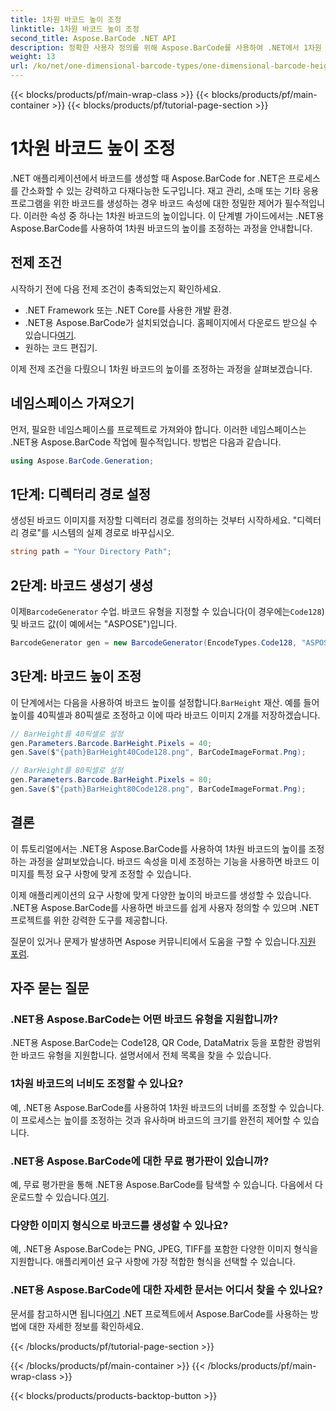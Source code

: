 ```yaml
---
title: 1차원 바코드 높이 조정
linktitle: 1차원 바코드 높이 조정
second_title: Aspose.BarCode .NET API
description: 정확한 사용자 정의를 위해 Aspose.BarCode를 사용하여 .NET에서 1차원 바코드 높이를 조정하는 방법을 알아보세요. 손쉽게 완벽한 바코드를 만들어보세요!
weight: 13
url: /ko/net/one-dimensional-barcode-types/one-dimensional-barcode-height-adjustment/
---
```


{{< blocks/products/pf/main-wrap-class >}}
{{< blocks/products/pf/main-container >}}
{{< blocks/products/pf/tutorial-page-section >}}

# 1차원 바코드 높이 조정


.NET 애플리케이션에서 바코드를 생성할 때 Aspose.BarCode for .NET은 프로세스를 간소화할 수 있는 강력하고 다재다능한 도구입니다. 재고 관리, 소매 또는 기타 응용 프로그램을 위한 바코드를 생성하는 경우 바코드 속성에 대한 정밀한 제어가 필수적입니다. 이러한 속성 중 하나는 1차원 바코드의 높이입니다. 이 단계별 가이드에서는 .NET용 Aspose.BarCode를 사용하여 1차원 바코드의 높이를 조정하는 과정을 안내합니다.

## 전제 조건

시작하기 전에 다음 전제 조건이 충족되었는지 확인하세요.

- .NET Framework 또는 .NET Core를 사용한 개발 환경.
-  .NET용 Aspose.BarCode가 설치되었습니다. 홈페이지에서 다운로드 받으실 수 있습니다[여기](https://releases.aspose.com/barcode/net/).
- 원하는 코드 편집기.

이제 전제 조건을 다뤘으니 1차원 바코드의 높이를 조정하는 과정을 살펴보겠습니다.

## 네임스페이스 가져오기

먼저, 필요한 네임스페이스를 프로젝트로 가져와야 합니다. 이러한 네임스페이스는 .NET용 Aspose.BarCode 작업에 필수적입니다. 방법은 다음과 같습니다.

```csharp
using Aspose.BarCode.Generation;
```

## 1단계: 디렉터리 경로 설정

생성된 바코드 이미지를 저장할 디렉터리 경로를 정의하는 것부터 시작하세요. "디렉터리 경로"를 시스템의 실제 경로로 바꾸십시오.

```csharp
string path = "Your Directory Path";
```

## 2단계: 바코드 생성기 생성

 이제`BarcodeGenerator` 수업. 바코드 유형을 지정할 수 있습니다(이 경우에는`Code128`) 및 바코드 값(이 예에서는 "ASPOSE")입니다.

```csharp
BarcodeGenerator gen = new BarcodeGenerator(EncodeTypes.Code128, "ASPOSE");
```

## 3단계: 바코드 높이 조정

 이 단계에서는 다음을 사용하여 바코드 높이를 설정합니다.`BarHeight` 재산. 예를 들어 높이를 40픽셀과 80픽셀로 조정하고 이에 따라 바코드 이미지 2개를 저장하겠습니다.

```csharp
// BarHeight를 40픽셀로 설정
gen.Parameters.Barcode.BarHeight.Pixels = 40;
gen.Save($"{path}BarHeight40Code128.png", BarCodeImageFormat.Png);

// BarHeight를 80픽셀로 설정
gen.Parameters.Barcode.BarHeight.Pixels = 80;
gen.Save($"{path}BarHeight80Code128.png", BarCodeImageFormat.Png);
```

## 결론

이 튜토리얼에서는 .NET용 Aspose.BarCode를 사용하여 1차원 바코드의 높이를 조정하는 과정을 살펴보았습니다. 바코드 속성을 미세 조정하는 기능을 사용하면 바코드 이미지를 특정 요구 사항에 맞게 조정할 수 있습니다.

이제 애플리케이션의 요구 사항에 맞게 다양한 높이의 바코드를 생성할 수 있습니다. .NET용 Aspose.BarCode를 사용하면 바코드를 쉽게 사용자 정의할 수 있으며 .NET 프로젝트를 위한 강력한 도구를 제공합니다.

 질문이 있거나 문제가 발생하면 Aspose 커뮤니티에서 도움을 구할 수 있습니다.[지원 포럼](https://forum.aspose.com/c/barcode/13).

## 자주 묻는 질문

### .NET용 Aspose.BarCode는 어떤 바코드 유형을 지원합니까?
.NET용 Aspose.BarCode는 Code128, QR Code, DataMatrix 등을 포함한 광범위한 바코드 유형을 지원합니다. 설명서에서 전체 목록을 찾을 수 있습니다.

### 1차원 바코드의 너비도 조정할 수 있나요?
예, .NET용 Aspose.BarCode를 사용하여 1차원 바코드의 너비를 조정할 수 있습니다. 이 프로세스는 높이를 조정하는 것과 유사하며 바코드의 크기를 완전히 제어할 수 있습니다.

### .NET용 Aspose.BarCode에 대한 무료 평가판이 있습니까?
 예, 무료 평가판을 통해 .NET용 Aspose.BarCode를 탐색할 수 있습니다. 다음에서 다운로드할 수 있습니다.[여기](https://releases.aspose.com/).

### 다양한 이미지 형식으로 바코드를 생성할 수 있나요?
예, .NET용 Aspose.BarCode는 PNG, JPEG, TIFF를 포함한 다양한 이미지 형식을 지원합니다. 애플리케이션 요구 사항에 가장 적합한 형식을 선택할 수 있습니다.

### .NET용 Aspose.BarCode에 대한 자세한 문서는 어디서 찾을 수 있나요?
 문서를 참고하시면 됩니다[여기](https://reference.aspose.com/barcode/net/) .NET 프로젝트에서 Aspose.BarCode를 사용하는 방법에 대한 자세한 정보를 확인하세요.

{{< /blocks/products/pf/tutorial-page-section >}}

{{< /blocks/products/pf/main-container >}}
{{< /blocks/products/pf/main-wrap-class >}}

{{< blocks/products/products-backtop-button >}}
